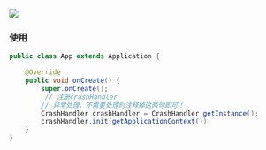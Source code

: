 
[![](https://jitpack.io/v/DeMonLiu623/CrashHandler.svg)](https://jitpack.io/#DeMonLiu623/CrashHandler)

### 使用

```java
public class App extends Application {

    @Override
    public void onCreate() {
        super.onCreate();
         // 注册crashHandler
        // 异常处理，不需要处理时注释掉这两句即可！
        CrashHandler crashHandler = CrashHandler.getInstance();
        crashHandler.init(getApplicationContext());
    }
}
```